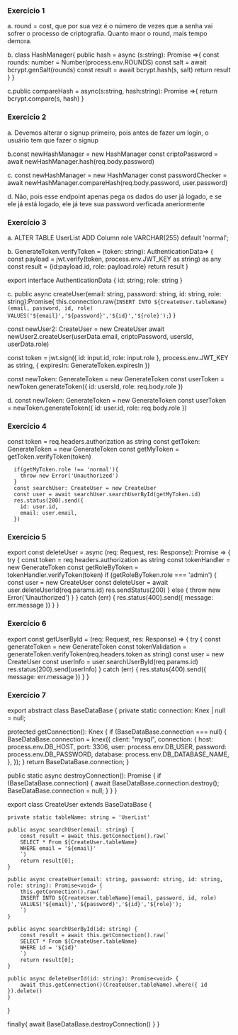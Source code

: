 ### Exercício 1
a. round = cost, que por sua vez é o número de vezes que a senha vai sofrer o processo de criptografia. Quanto maor o round, mais tempo demora.

b. class HashManager{
    public hash = async (s:string): Promise<any> =>{
    const rounds: number = Number(process.env.ROUNDS)
    const salt = await bcrypt.genSalt(rounds)
    const result = await bcrypt.hash(s, salt)
    return result
    }
}

c.public compareHash = async(s:string, hash:string): Promise<boolean> =>{
        return bcrypt.compare(s, hash)
    }

### Exercício 2
a. Devemos alterar o signup primeiro, pois antes de fazer um login, o usuário tem que fazer o signup

b.const newHashManager = new HashManager
const criptoPassword = await newHashManager.hash(req.body.password)

c. const newHashManager = new HashManager
const passwordChecker = await newHashManager.compareHash(req.body.password, user.password)

d. Não, pois esse endpoint apenas pega os dados do user já logado, e se ele já está logado, ele já teve sua password verficada aneriormente

### Exercício 3
a. ALTER TABLE UserList
ADD Column role VARCHAR(255) default 'normal';

b. GenerateToken.verifyToken = (token: string): AuthenticationData=> {
        const payload = jwt.verify(token, process.env.JWT_KEY as string) as any
        const result = {id:payload.id, role: payload.role}
        return result
    }
    
export interface AuthenticationData {
    id: string;
    role: string
} 

c. public async createUser(email: string, password: string, id: string, role: string):Promise<void>{
        this.connection.raw(`
        INSERT INTO ${CreateUser.tableName}(email, password, id, role)
        VALUES('${email}','${password}','${id}','${role}');
        `)
    }

const newUser2: CreateUser = new CreateUser
await newUser2.createUser(userData.email, criptoPassword, usersId, userData.role)

const token = jwt.sign({
            id: input.id,
            role: input.role
        },
        process.env.JWT_KEY as string,
        {
            expiresIn: GenerateToken.expiresIn
        })

const newToken: GenerateToken = new GenerateToken
const userToken = newToken.generateToken({ id: usersId, role: req.body.role })

d. const newToken: GenerateToken = new GenerateToken
const userToken = newToken.generateToken({ id: user.id, role: req.body.role })

### Exercício 4
const token = req.headers.authorization as string
      const getToken: GenerateToken = new GenerateToken
      const getMyToken = getToken.verifyToken(token)
    
      if(getMyToken.role !== 'normal'){
        throw new Error('Unauthorized')
      }
      const searchUser: CreateUser = new CreateUser
      const user = await searchUser.searchUserById(getMyToken.id)
      res.status(200).send({
        id: user.id,
        email: user.email,
      })

### Exercício 5
export const deleteUser = async (req: Request, res: Response): Promise<any> => {
    try {
        const token = req.headers.authorization as string
        const tokenHandler = new GenerateToken
        const getRoleByToken = tokenHandler.verifyToken(token)
        if (getRoleByToken.role === 'admin') {
            const user = new CreateUser
            const deleteUser = await user.deleteUserId(req.params.id)
            res.sendStatus(200)
        }
        else {
            throw new Error('Unauthorized')
        }
    }
    catch (err) {
        res.status(400).send({
            message: err.message
        })
    }
}

### Exercício 6
export const getUserById = (req: Request, res: Response) => {
    try {
        const generateToken = new GenerateToken
        const tokenValidation = generateToken.verifyToken(req.headers.token as string)
        const user = new CreateUser
        const userInfo = user.searchUserById(req.params.id)
        res.status(200).send(userInfo)
    }
    catch (err) {
        res.status(400).send({
            message: err.message
        })
    }
}

### Exercício 7
export abstract class BaseDataBase {
  private static connection: Knex | null = null;

  protected getConnection(): Knex {
    if (BaseDataBase.connection === null) {
      BaseDataBase.connection = knex({
        client: "mysql",
        connection: {
          host: process.env.DB_HOST,
          port: 3306,
          user: process.env.DB_USER,
          password: process.env.DB_PASSWORD,
          database: process.env.DB_DATABASE_NAME,
        },
      });
    }
    return BaseDataBase.connection;
  }

  public static async destroyConnection(): Promise<void> {
    if (BaseDataBase.connection) {
      await BaseDataBase.connection.destroy();
      BaseDataBase.connection = null;
    }
  }
}

export class CreateUser extends BaseDataBase {

    private static tableName: string = 'UserList'

    public async searchUser(email: string) {
        const result = await this.getConnection().raw(`
        SELECT * From ${CreateUser.tableName}
        WHERE email = '${email}'
        `)
        return result[0];
    }

    public async createUser(email: string, password: string, id: string, role: string): Promise<void> {
        this.getConnection().raw(`
        INSERT INTO ${CreateUser.tableName}(email, password, id, role)
        VALUES('${email}','${password}','${id}','${role}');
        `)
    }

    public async searchUserById(id: string) {
        const result = await this.getConnection().raw(`
        SELECT * From ${CreateUser.tableName}
        WHERE id = '${id}'
        `)
        return result[0];
    }

    public async deleteUserId(id: string): Promise<void> {
        await this.getConnection()(CreateUser.tableName).where({ id }).delete()
    }
}


finally{
        await BaseDataBase.destroyConnection()
    }
}

